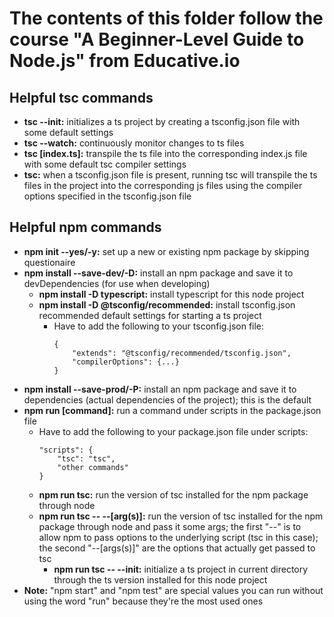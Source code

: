 # The contents of this folder follow the course "A Beginner-Level Guide to Node.js" from Educative.io

## Helpful tsc commands
- **tsc --init:** initializes a ts project by creating a tsconfig.json file with some default settings
- **tsc --watch:** continuously monitor changes to ts files
- **tsc [index.ts]:** transpile the ts file into the corresponding index.js file with some default tsc compiler settings
- **tsc:** when a tsconfig.json file is present, running tsc will transpile the ts files in the project into the corresponding js files using the compiler options specified in the tsconfig.json file

## Helpful npm commands
- **npm init --yes/-y:** set up a new or existing npm package by skipping questionaire
- **npm install --save-dev/-D:** install an npm package and save it to devDependencies (for use when developing)
    - **npm install -D typescript:** install typescript for this node project
    - **npm install -D @tsconfig/recommended:** install tsconfig.json recommended default settings for starting a ts project
        - Have to add the following to your tsconfig.json file:  
            ```
            {  
                "extends": "@tsconfig/recommended/tsconfig.json",  
                "compilerOptions": {...}  
            }
            ```
- **npm install --save-prod/-P:** install an npm package and save it to dependencies (actual dependencies of the project); this is the default
- **npm run [command]:** run a command under scripts in the package.json file
    - Have to add the following to your package.json file under scripts:
        ```
        "scripts": {
            "tsc": "tsc",
            "other commands"
        }
        ```
    - **npm run tsc:** run the version of tsc installed for the npm package through node
    - **npm run tsc -- --[arg(s)]:** run the version of tsc installed for the npm package through node and pass it some args; the first "--" is to allow npm to pass options to the underlying script (tsc in this case); the second "--[args(s)]" are the options that actually get passed to tsc
        - **npm run tsc -- --init:** initialize a ts project in current directory through the ts version installed for this node project
- **Note:** "npm start" and "npm test" are special values you can run without using the word "run" because they're the most used ones